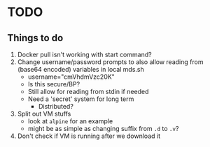TODO
====

Things to do
------------

1. Docker pull isn't working with start command?
1. Change username/password prompts to also allow reading from (base64 encoded) variables in local mds.sh
    * username="cmVhdmVzc20K" 
    * Is this secure/BP?
    * Still allow for reading from stdin if needed
    * Need a 'secret' system for long term
        * Distributed?
1. Split out VM stuffs
    * look at `alpine` for an example
    * might be as simple as changing suffix from `.d` to `.v`?
1. Don't check if VM is running after we download it
